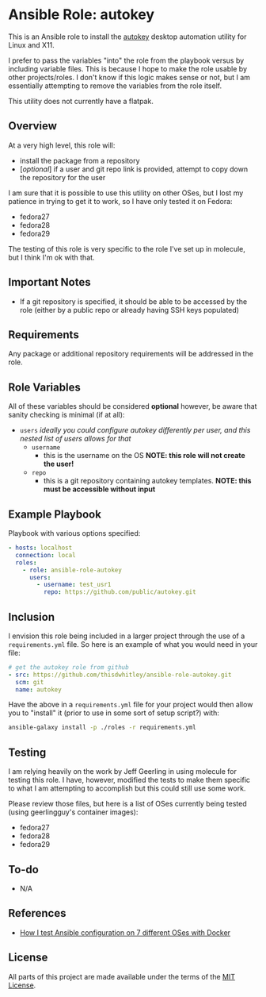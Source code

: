 # Ansible Role: autokey

This is an Ansible role to install the
[autokey](https://github.com/autokey/autokey) desktop automation utility for
Linux and X11.

I prefer to pass the variables "into" the role from the playbook versus by
including variable files.  This is because I hope to make the role usable by
other projects/roles.  I don't know if this logic makes sense or not, but I am
essentially attempting to remove the variables from the role itself.

This utility does not currently have a flatpak.

## Overview

At a very high level, this role will:

* install the package from a repository
* [*optional*] if a user and git repo link is provided, attempt to copy down the
  repository for the user

I am sure that it is possible to use this utility on other OSes, but I lost my
patience in trying to get it to work, so I have only tested it on Fedora:

* fedora27
* fedora28
* fedora29

The testing of this role is very specific to the role I've set up in molecule,
but I think I'm ok with that.

## Important Notes

* If a git repository is specified, it should be able to be accessed by the role
  (either by a public repo or already having SSH keys populated)

## Requirements

Any package or additional repository requirements will be addressed in the role.

## Role Variables

All of these variables should be considered **optional** however, be aware that
sanity checking is minimal (if at all):

* `users` *ideally you could configure autokey differently per user, and this
          nested list of users allows for that*
  * `username`
    * this is the username on the OS **NOTE: this role will not create the
      user!**
  * `repo`
    * this is a git repository containing autokey templates.  **NOTE: this must
      be accessible without input**

## Example Playbook

Playbook with various options specified:

```yaml
- hosts: localhost
  connection: local
  roles:
    - role: ansible-role-autokey
      users:
        - username: test_usr1
          repo: https://github.com/public/autokey.git
```

## Inclusion

I envision this role being included in a larger project through the use of a
`requirements.yml` file.  So here is an example of what you would need in your
file:

```yaml
# get the autokey role from github
- src: https://github.com/thisdwhitley/ansible-role-autokey.git
  scm: git
  name: autokey
```

Have the above in a `requirements.yml` file for your project would then allow
you to "install" it (prior to use in some sort of setup script?) with:

```bash
ansible-galaxy install -p ./roles -r requirements.yml
```

## Testing

I am relying heavily on the work by Jeff Geerling in using molecule for testing
this role.  I have, however, modified the tests to make them specific to what I
am attempting to accomplish but this could still use some work.

Please review those files, but here is a list of OSes currently being tested 
(using geerlingguy's container images):

* fedora27
* fedora28
* fedora29

## To-do

* N/A

## References

* [How I test Ansible configuration on 7 different OSes with Docker](https://www.jeffgeerling.com/blog/2018/how-i-test-ansible-configuration-on-7-different-oses-docker)

## License

All parts of this project are made available under the terms of the [MIT
License](LICENSE).
